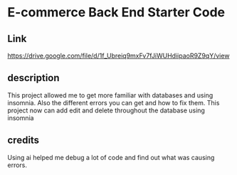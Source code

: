 # E-commerce Back End Starter Code

## Link
https://drive.google.com/file/d/1f_Ubreiq9mxFv7fJiWUHdiipaoR9Z9qY/view

## description
This project allowed me to get more familiar with databases and using insomnia.
 Also the different errors you can get and how to fix them. 
 This project now can add edit and delete throughout the database using insomnia

## credits 
Using ai helped me debug a lot of code and find out what was causing errors.

